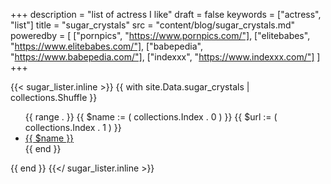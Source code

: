 +++
description = "list of actress I like"
draft = false
keywords = ["actress", "list"]
title = "sugar_crystals"
src = "content/blog/sugar_crystals.md"
poweredby = [
  ["pornpics", "https://www.pornpics.com/"],
  ["elitebabes", "https://www.elitebabes.com/"],
  ["babepedia", "https://www.babepedia.com/"],
  ["indexxx", "https://www.indexxx.com/"]
]
+++

{{< sugar_lister.inline >}}
  {{ with site.Data.sugar_crystals | collections.Shuffle }}
    <ul>
      {{ range . }}
        {{ $name := ( collections.Index . 0 ) }}
        {{ $url := ( collections.Index . 1 ) }}
        <li><a href="{{ $url }}" target="_blank">{{ $name }}</a></li>
      {{ end }}
    </ul>
  {{ end }}
{{</ sugar_lister.inline >}}
